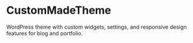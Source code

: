 # CustomMadeTheme
WordPress theme with custom widgets, settings, and responsive design features for blog and portfolio.
